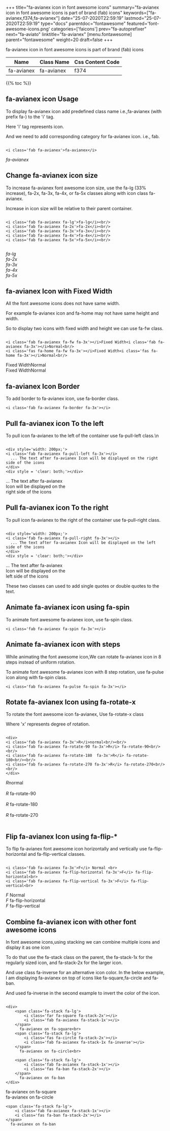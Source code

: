 +++
title="fa-avianex icon in font awesome icons"
summary="fa-avianex icon in font awesome icons is part of brand (fab) icons"
keywords=["fa-avianex,f374,fa-avianex"]
date="25-07-2020T22:59:19"
lastmod="25-07-2020T22:59:19"
type="docs"
parentdoc="fontawesome"
featured='font-awesome-icons.png'
categories=['faicons']
prev="fa-autoprefixer"
next="fa-aviato"
linktitle="fa-avianex"
[menu.fontawesome]
parent="fontawesome"
weight=20
draft=false
+++


fa-avianex icon in font awesome icons is part of brand (fab) icons

<div class='table-responsive'><table class='table'><thead><tr><th>Name</th><th>Class Name</th><th>Css Content Code</th></tr></thead><tbody><tr><td>fa-avianex</td><td>fa-avianex</td><td>f374</td></tr></tbody></table></div>


{{% toc %}}


## fa-avianex icon Usage

To display fa-avianex icon add predefined class name i.e.,fa-avianex (with prefix fa-) to the 'i' tag.

Here 'i' tag represents icon.

And we need to add corresponding category for fa-avianex icon. i.e., fab.


```

<i class='fab fa-avianex'>fa-avianex</i>
```

<i class='fab fa-avianex'>fa-avianex</i>




## Change fa-avianex icon size
To increase fa-avianex font awesome icon size, use the fa-lg (33% increase), fa-2x, fa-3x, fa-4x, or fa-5x classes along with icon class fa-avianex.

Increase in icon size will be relative to their parent container. 

```

<i class='fab fa-avianex fa-lg'>fa-lg</i><br/>
<i class='fab fa-avianex fa-2x'>fa-2x</i><br/>
<i class='fab fa-avianex fa-3x'>fa-3x</i><br/>
<i class='fab fa-avianex fa-4x'>fa-4x</i><br/>
<i class='fab fa-avianex fa-5x'>fa-5x</i><br/>
            
```

<i class='fab fa-avianex fa-lg'>fa-lg</i><br/>
<i class='fab fa-avianex fa-2x'>fa-2x</i><br/>
<i class='fab fa-avianex fa-3x'>fa-3x</i><br/>
<i class='fab fa-avianex fa-4x'>fa-4x</i><br/>
<i class='fab fa-avianex fa-5x'>fa-5x</i><br/>
            



## fa-avianex Icon with Fixed Width 

All the font awesome icons does not have same width.

For example fa-avianex icon and fa-home may not have same height and width.

So to display two icons with fixed width and height we can use fa-fw class.


```

<i class='fab fa-avianex fa-fw fa-3x'></i>Fixed Width<i class='fab fa-avianex fa-3x'></i>Normal<br/>
<i class='fas fa-home fa-fw fa-3x'></i>Fixed Width<i class='fas fa-home fa-3x'></i>Normal<br/>
```

<i class='fab fa-avianex fa-fw fa-3x'></i>Fixed Width<i class='fab fa-avianex fa-3x'></i>Normal<br/>
<i class='fas fa-home fa-fw fa-3x'></i>Fixed Width<i class='fas fa-home fa-3x'></i>Normal<br/>



## fa-avianex Icon Border 

To add border to fa-avianex icon, use fa-border class.


```
<i class='fab fa-avianex fa-border fa-3x'></i>

```
<i class='fab fa-avianex fa-border fa-3x'></i>





## Pull fa-avianex icon To the left

To pull icon fa-avianex to the left of the container use fa-pull-left class.\n

```

<div style='width: 200px;'>
<i class='fab fa-avianex fa-pull-left fa-3x'></i>
  ... The text after fa-avianex Icon will be displayed on the right side of the icons
</div>
<div style = 'clear: both;'></div>
```

<div style='width: 200px;'>
<i class='fab fa-avianex fa-pull-left fa-3x'></i>
  ... The text after fa-avianex Icon will be displayed on the right side of the icons
</div>
<div style = 'clear: both;'></div>




## Pull fa-avianex icon To the right
To pull icon fa-avianex to the right of the container use fa-pull-right class.

```

<div style='width: 200px;'>
<i class='fab fa-avianex fa-pull-right fa-3x'></i>
  ... The text after fa-avianex Icon will be displayed on the left side of the icons
</div>
<div style = 'clear: both;'></div>
```

<div style='width: 200px;'>
<i class='fab fa-avianex fa-pull-right fa-3x'></i>
  ... The text after fa-avianex Icon will be displayed on the left side of the icons
</div>
<div style = 'clear: both;'></div>

These two classes can used to add single quotes or double quotes to the text.


## Animate fa-avianex icon using fa-spin
To animate font awesome fa-avianex icon, use fa-spin class.

```
<i class='fab fa-avianex fa-spin fa-3x'></i>
```
<i class='fab fa-avianex fa-spin fa-3x'></i>




## Animate fa-avianex icon with steps
While animating the font awesome icon,We can rotate fa-avianex icon in 8 steps instead of uniform rotation.

To animate font awesome fa-avianex icon with 8 step rotation, use fa-pulse icon along with fa-spin class.


```
<i class='fab fa-avianex fa-pulse fa-spin fa-3x'></i>

```
<i class='fab fa-avianex fa-pulse fa-spin fa-3x'></i>





## Rotate fa-avianex Icon using fa-rotate-x
To rotate the font awesome icon fa-avianex, Use fa-rotate-x class

Where 'x' represents degree of rotation.


```

<div>
<i class='fab fa-avianex fa-3x'>R</i>normal<br/><br/>
<i class='fab fa-avianex fa-rotate-90 fa-3x'>R</i> fa-rotate-90<br/><br/> 
<i class='fab fa-avianex fa-rotate-180  fa-3x'>R</i> fa-rotate-180<br/><br/> 
<i class='fab fa-avianex fa-rotate-270 fa-3x'>R</i> fa-rotate-270<br/><br/>
</div>
```

<div>
<i class='fab fa-avianex fa-3x'>R</i>normal<br/><br/>
<i class='fab fa-avianex fa-rotate-90 fa-3x'>R</i> fa-rotate-90<br/><br/> 
<i class='fab fa-avianex fa-rotate-180  fa-3x'>R</i> fa-rotate-180<br/><br/> 
<i class='fab fa-avianex fa-rotate-270 fa-3x'>R</i> fa-rotate-270<br/><br/>
</div>




## Flip fa-avianex Icon using fa-flip-*
To flip fa-avianex font awesome icon horizontally and vertically use fa-flip-horizontal and fa-flip-vertical classes. 

```

<i class='fab fa-avianex fa-3x'>F</i> Normal <br>
<i class='fab fa-avianex fa-flip-horizontal fa-3x'>F</i> fa-flip-horizontal<br>
<i class='fab fa-avianex fa-flip-vertical fa-3x'>F</i> fa-flip-vertical<br>
```

<i class='fab fa-avianex fa-3x'>F</i> Normal <br>
<i class='fab fa-avianex fa-flip-horizontal fa-3x'>F</i> fa-flip-horizontal<br>
<i class='fab fa-avianex fa-flip-vertical fa-3x'>F</i> fa-flip-vertical<br>




## Combine fa-avianex icon with other font awesome icons
In font awesome icons,using stacking we can combine multiple icons and display it as one icon 

To do that use the fa-stack class on the parent, the fa-stack-1x for the regularly sized icon, and fa-stack-2x for the larger icon.

And use class fa-inverse for an alternative icon color. 
In the below example, I am displaying fa-avianex on top of icons like fa-square,fa-circle and fa-ban.

And used fa-inverse in the second example to invert the color of the icon.

```

<div>
    <span class='fa-stack fa-lg'>
        <i class='far fa-square fa-stack-2x'></i>
        <i class='fab fa-avianex fa-stack-1x'></i>
    </span>
      fa-avianex on fa-square<br>
    <span class='fa-stack fa-lg'>
        <i class='fas fa-circle fa-stack-2x'></i>
        <i class='fab fa-avianex fa-stack-1x fa-inverse'></i>
    </span>
      fa-avianex on fa-circle<br>

    <span class='fa-stack fa-lg'>
        <i class='fab fa-avianex fa-stack-1x'></i>
        <i class='fas fa-ban fa-stack-2x'></i>
    </span>
      fa-avianex on fa-ban
</div>
```

<div>
    <span class='fa-stack fa-lg'>
        <i class='far fa-square fa-stack-2x'></i>
        <i class='fab fa-avianex fa-stack-1x'></i>
    </span>
      fa-avianex on fa-square<br>
    <span class='fa-stack fa-lg'>
        <i class='fas fa-circle fa-stack-2x'></i>
        <i class='fab fa-avianex fa-stack-1x fa-inverse'></i>
    </span>
      fa-avianex on fa-circle<br>

    <span class='fa-stack fa-lg'>
        <i class='fab fa-avianex fa-stack-1x'></i>
        <i class='fas fa-ban fa-stack-2x'></i>
    </span>
      fa-avianex on fa-ban
</div>






